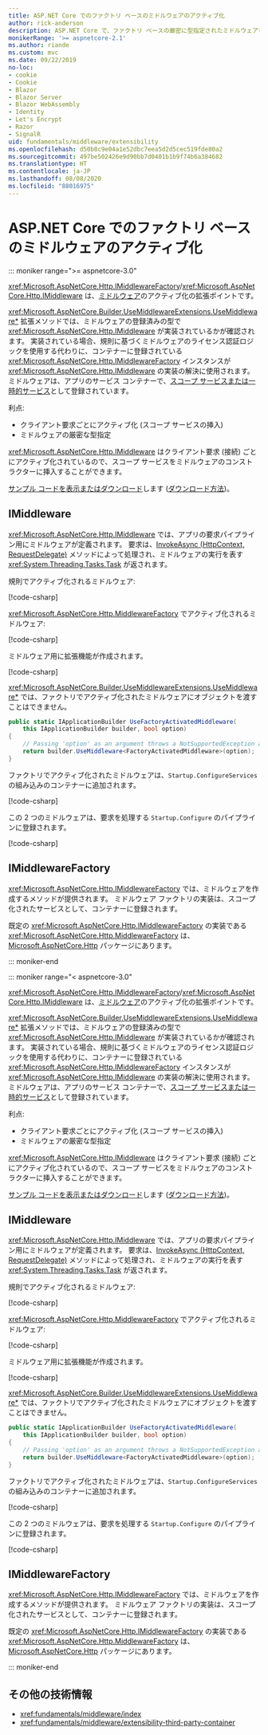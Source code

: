 ```yaml
---
title: ASP.NET Core でのファクトリ ベースのミドルウェアのアクティブ化
author: rick-anderson
description: ASP.NET Core で、ファクトリ ベースの厳密に型指定されたミドルウェアをアクティブ化する方法を説明します。
monikerRange: '>= aspnetcore-2.1'
ms.author: riande
ms.custom: mvc
ms.date: 09/22/2019
no-loc:
- cookie
- Cookie
- Blazor
- Blazor Server
- Blazor WebAssembly
- Identity
- Let's Encrypt
- Razor
- SignalR
uid: fundamentals/middleware/extensibility
ms.openlocfilehash: d50b8c9e04a1e52dbc7eea5d2d5cec519fde80a2
ms.sourcegitcommit: 497be502426e9d90bb7d0401b1b9f74b6a384682
ms.translationtype: HT
ms.contentlocale: ja-JP
ms.lasthandoff: 08/08/2020
ms.locfileid: "88016975"
---
```

# <a name="factory-based-middleware-activation-in-aspnet-core"></a>ASP.NET Core でのファクトリ ベースのミドルウェアのアクティブ化

::: moniker range=">= aspnetcore-3.0"

<xref:Microsoft.AspNetCore.Http.IMiddlewareFactory>/<xref:Microsoft.AspNetCore.Http.IMiddleware> は、[ミドルウェア](xref:fundamentals/middleware/index)のアクティブ化の拡張ポイントです。

<xref:Microsoft.AspNetCore.Builder.UseMiddlewareExtensions.UseMiddleware*> 拡張メソッドでは、ミドルウェアの登録済みの型で <xref:Microsoft.AspNetCore.Http.IMiddleware> が実装されているかが確認されます。 実装されている場合、規則に基づくミドルウェアのライセンス認証ロジックを使用する代わりに、コンテナーに登録されている <xref:Microsoft.AspNetCore.Http.IMiddlewareFactory> インスタンスが <xref:Microsoft.AspNetCore.Http.IMiddleware> の実装の解決に使用されます。 ミドルウェアは、アプリのサービス コンテナーで、[スコープ サービスまたは一時的サービス](xref:fundamentals/dependency-injection#service-lifetimes)として登録されています。

利点:

* クライアント要求ごとにアクティブ化 (スコープ サービスの挿入)
* ミドルウェアの厳密な型指定

<xref:Microsoft.AspNetCore.Http.IMiddleware> はクライアント要求 (接続) ごとにアクティブ化されているので、スコープ サービスをミドルウェアのコンストラクターに挿入することができます。

[サンプル コードを表示またはダウンロード](https://github.com/dotnet/AspNetCore.Docs/tree/master/aspnetcore/fundamentals/middleware/extensibility/samples)します ([ダウンロード方法](xref:index#how-to-download-a-sample))。

## <a name="imiddleware"></a>IMiddleware

<xref:Microsoft.AspNetCore.Http.IMiddleware> では、アプリの要求パイプライン用にミドルウェアが定義されます。 要求は、[InvokeAsync (HttpContext, RequestDelegate)](xref:Microsoft.AspNetCore.Http.IMiddleware.InvokeAsync*) メソッドによって処理され、ミドルウェアの実行を表す <xref:System.Threading.Tasks.Task> が返されます。

規則でアクティブ化されるミドルウェア:

[!code-csharp[](extensibility/samples/3.x/MiddlewareExtensibilitySample/Middleware/ConventionalMiddleware.cs?name=snippet1)]

<xref:Microsoft.AspNetCore.Http.MiddlewareFactory> でアクティブ化されるミドルウェア:

[!code-csharp[](extensibility/samples/3.x/MiddlewareExtensibilitySample/Middleware/FactoryActivatedMiddleware.cs?name=snippet1)]

ミドルウェア用に拡張機能が作成されます。

[!code-csharp[](extensibility/samples/3.x/MiddlewareExtensibilitySample/Middleware/MiddlewareExtensions.cs?name=snippet1)]

<xref:Microsoft.AspNetCore.Builder.UseMiddlewareExtensions.UseMiddleware*> では、ファクトリでアクティブ化されたミドルウェアにオブジェクトを渡すことはできません。

```csharp
public static IApplicationBuilder UseFactoryActivatedMiddleware(
    this IApplicationBuilder builder, bool option)
{
    // Passing 'option' as an argument throws a NotSupportedException at runtime.
    return builder.UseMiddleware<FactoryActivatedMiddleware>(option);
}
```

ファクトリでアクティブ化されたミドルウェアは、`Startup.ConfigureServices` の組み込みのコンテナーに追加されます。

[!code-csharp[](extensibility/samples/3.x/MiddlewareExtensibilitySample/Startup.cs?name=snippet1&highlight=6)]

この 2 つのミドルウェアは、要求を処理する `Startup.Configure` のパイプラインに登録されます。

[!code-csharp[](extensibility/samples/3.x/MiddlewareExtensibilitySample/Startup.cs?name=snippet2&highlight=12-13)]

## <a name="imiddlewarefactory"></a>IMiddlewareFactory

<xref:Microsoft.AspNetCore.Http.IMiddlewareFactory> では、ミドルウェアを作成するメソッドが提供されます。 ミドルウェア ファクトリの実装は、スコープ化されたサービスとして、コンテナーに登録されます。

既定の <xref:Microsoft.AspNetCore.Http.IMiddlewareFactory> の実装である <xref:Microsoft.AspNetCore.Http.MiddlewareFactory> は、[Microsoft.AspNetCore.Http](https://www.nuget.org/packages/Microsoft.AspNetCore.Http/) パッケージにあります。

::: moniker-end

::: moniker range="< aspnetcore-3.0"

<xref:Microsoft.AspNetCore.Http.IMiddlewareFactory>/<xref:Microsoft.AspNetCore.Http.IMiddleware> は、[ミドルウェア](xref:fundamentals/middleware/index)のアクティブ化の拡張ポイントです。

<xref:Microsoft.AspNetCore.Builder.UseMiddlewareExtensions.UseMiddleware*> 拡張メソッドでは、ミドルウェアの登録済みの型で <xref:Microsoft.AspNetCore.Http.IMiddleware> が実装されているかが確認されます。 実装されている場合、規則に基づくミドルウェアのライセンス認証ロジックを使用する代わりに、コンテナーに登録されている <xref:Microsoft.AspNetCore.Http.IMiddlewareFactory> インスタンスが <xref:Microsoft.AspNetCore.Http.IMiddleware> の実装の解決に使用されます。 ミドルウェアは、アプリのサービス コンテナーで、[スコープ サービスまたは一時的サービス](xref:fundamentals/dependency-injection#service-lifetimes)として登録されています。

利点:

* クライアント要求ごとにアクティブ化 (スコープ サービスの挿入)
* ミドルウェアの厳密な型指定

<xref:Microsoft.AspNetCore.Http.IMiddleware> はクライアント要求 (接続) ごとにアクティブ化されているので、スコープ サービスをミドルウェアのコンストラクターに挿入することができます。

[サンプル コードを表示またはダウンロード](https://github.com/dotnet/AspNetCore.Docs/tree/master/aspnetcore/fundamentals/middleware/extensibility/samples)します ([ダウンロード方法](xref:index#how-to-download-a-sample))。

## <a name="imiddleware"></a>IMiddleware

<xref:Microsoft.AspNetCore.Http.IMiddleware> では、アプリの要求パイプライン用にミドルウェアが定義されます。 要求は、[InvokeAsync (HttpContext, RequestDelegate)](xref:Microsoft.AspNetCore.Http.IMiddleware.InvokeAsync*) メソッドによって処理され、ミドルウェアの実行を表す <xref:System.Threading.Tasks.Task> が返されます。

規則でアクティブ化されるミドルウェア:

[!code-csharp[](extensibility/samples/2.x/MiddlewareExtensibilitySample/Middleware/ConventionalMiddleware.cs?name=snippet1)]

<xref:Microsoft.AspNetCore.Http.MiddlewareFactory> でアクティブ化されるミドルウェア:

[!code-csharp[](extensibility/samples/2.x/MiddlewareExtensibilitySample/Middleware/FactoryActivatedMiddleware.cs?name=snippet1)]

ミドルウェア用に拡張機能が作成されます。

[!code-csharp[](extensibility/samples/2.x/MiddlewareExtensibilitySample/Middleware/MiddlewareExtensions.cs?name=snippet1)]

<xref:Microsoft.AspNetCore.Builder.UseMiddlewareExtensions.UseMiddleware*> では、ファクトリでアクティブ化されたミドルウェアにオブジェクトを渡すことはできません。

```csharp
public static IApplicationBuilder UseFactoryActivatedMiddleware(
    this IApplicationBuilder builder, bool option)
{
    // Passing 'option' as an argument throws a NotSupportedException at runtime.
    return builder.UseMiddleware<FactoryActivatedMiddleware>(option);
}
```

ファクトリでアクティブ化されたミドルウェアは、`Startup.ConfigureServices` の組み込みのコンテナーに追加されます。

[!code-csharp[](extensibility/samples/2.x/MiddlewareExtensibilitySample/Startup.cs?name=snippet1&highlight=6)]

この 2 つのミドルウェアは、要求を処理する `Startup.Configure` のパイプラインに登録されます。

[!code-csharp[](extensibility/samples/2.x/MiddlewareExtensibilitySample/Startup.cs?name=snippet2&highlight=13-14)]

## <a name="imiddlewarefactory"></a>IMiddlewareFactory

<xref:Microsoft.AspNetCore.Http.IMiddlewareFactory> では、ミドルウェアを作成するメソッドが提供されます。 ミドルウェア ファクトリの実装は、スコープ化されたサービスとして、コンテナーに登録されます。

既定の <xref:Microsoft.AspNetCore.Http.IMiddlewareFactory> の実装である <xref:Microsoft.AspNetCore.Http.MiddlewareFactory> は、[Microsoft.AspNetCore.Http](https://www.nuget.org/packages/Microsoft.AspNetCore.Http/) パッケージにあります。

::: moniker-end

## <a name="additional-resources"></a>その他の技術情報

* <xref:fundamentals/middleware/index>
* <xref:fundamentals/middleware/extensibility-third-party-container>
